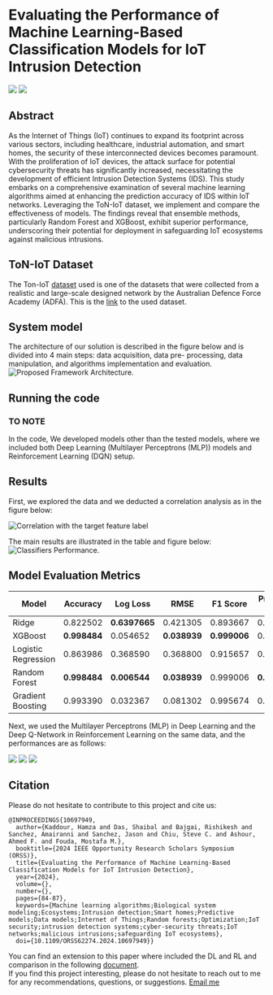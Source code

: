 # Evaluating the Performance of Machine Learning-Based Classification Models for IoT Intrusion Detection

<a href="https://doi-org.libpublic3.library.isu.edu/10.1109/ORSS62274.2024.10697949"><img src="https://img.shields.io/badge/-IEEE-00629B?&style=for-the-badge&logo=ieee&logoColor=white" /></a> 
<a href="https://www.researchgate.net/publication/384580344_Evaluating_the_Performance_of_Machine_Learning-Based_Classification_Models_for_IoT_Intrusion_Detection"><img src="https://img.shields.io/badge/-ResearchGate-00CCBB?&style=for-the-badge&logo=researchgate&logoColor=white" /></a>

## Abstract
As the Internet of Things (IoT) continues to expand its footprint across various sectors, including healthcare, industrial automation, and smart homes, the security of these interconnected devices becomes paramount. With the proliferation of IoT devices, the attack surface for potential cybersecurity threats has significantly increased, necessitating the development of efficient Intrusion Detection Systems (IDS). This study embarks on a comprehensive examination of several machine learning algorithms aimed at enhancing the prediction accuracy of IDS within IoT networks. Leveraging the ToN-IoT dataset, we implement and compare the effectiveness of models. The findings reveal that ensemble methods, particularly Random Forest and XGBoost, exhibit superior performance, underscoring their potential for deployment in safeguarding IoT ecosystems against malicious intrusions. <br>
## ToN-IoT Dataset
The Ton-IoT [dataset](https://research.unsw.edu.au/projects/unsw-nb15-dataset) used is one of the datasets that were collected from a realistic and large-scale designed network by the Australian Defence Force Academy (ADFA).
This is the [link](https://drive.google.com/file/d/1CAdK9IgIr74RvtR60OdJBuiXKy37egWg/view?usp=sharing) to the used dataset.


## System model
The architecture of our solution is described in the figure below and is divided into 4 main steps: data acquisition, data pre-
processing, data manipulation, and algorithms implementation and evaluation.
<br>
![Proposed Framework Architecture.](AI_implementation.png)

## Running the code


### TO NOTE
In the code, We developed models other than the tested models, where we included both Deep Learning (Multilayer Perceptrons (MLP)) models and Reinforcement Learning (DQN) setup.
## Results
First, we explored the data and we deducted a correlation analysis as in the figure below: <br>

![Correlation with the target feature label](correlation.png)

The main results are illustrated in the table and figure below:
<br>
![Classifiers Performance.](Models.png)
<br>

## Model Evaluation Metrics

| Model                | Accuracy   | Log Loss       | RMSE      | F1 Score  | Precision Score | R2 Score   |
|----------------------|------------|----------------|-----------|-----------|-----------------|------------|
| Ridge                | 0.822502   | **0.6397665**  | 0.421305  | 0.893667  | 0.822655        | 0.019612   |
| XGBoost              | **0.998484** | 0.054652     | **0.038939** | **0.999006** | 0.998820        | **0.991625** |
| Logistic Regression  | 0.863986   | 0.368590       | 0.368800  | 0.915657  | 0.868558        | 0.248745   |
| Random Forest        | **0.998484** | **0.006544**  | **0.038939** | 0.999006  | **0.998913**     | **0.991625** |
| Gradient Boosting    | 0.993390   | 0.032367       | 0.081302  | 0.995674  | 0.993810        | 0.963491   |

Next, we used the Multilayer Perceptrons (MLP) in Deep Learning and the Deep Q-Network in Reinforcement Learning on the same data, and the performances are as follows: <br>

![](DLAccuracy.png)
![](DLLoss.png)
![](drlperf.png)


## Citation
Please do not hesitate to contribute to this project and cite us:
```
@INPROCEEDINGS{10697949,
  author={Kaddour, Hamza and Das, Shaibal and Bajgai, Rishikesh and Sanchez, Amairanni and Sanchez, Jason and Chiu, Steve C. and Ashour, Ahmed F. and Fouda, Mostafa M.},
  booktitle={2024 IEEE Opportunity Research Scholars Symposium (ORSS)}, 
  title={Evaluating the Performance of Machine Learning-Based Classification Models for IoT Intrusion Detection}, 
  year={2024},
  volume={},
  number={},
  pages={84-87},
  keywords={Machine learning algorithms;Biological system modeling;Ecosystems;Intrusion detection;Smart homes;Predictive models;Data models;Internet of Things;Random forests;Optimization;IoT security;intrusion detection systems;cyber-security threats;IoT networks;malicious intrusions;safeguarding IoT ecosystems},
  doi={10.1109/ORSS62274.2024.10697949}}
```
You can find an extension to this paper where included the DL and RL and comparison in the following [document](https://drive.google.com/file/d/1Z0cyVbdsaaw-EuPd6IidkRskHtIQmqM-/view?usp=sharing). <br>
If you find this project interesting, please do not hesitate to reach out to me for any recommendations, questions, or suggestions.
[Email me](mailto:hamzakaddour@isu.edu)
